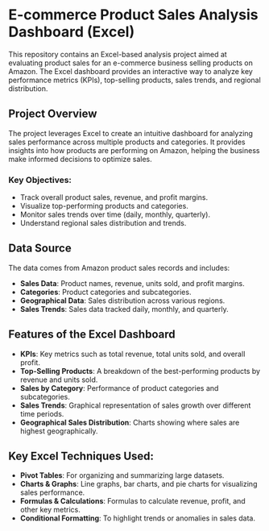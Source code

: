 # E-commerce Product Sales Analysis Dashboard (Excel)

This repository contains an Excel-based analysis project aimed at evaluating product sales for an e-commerce business selling products on Amazon. The Excel dashboard provides an interactive way to analyze key performance metrics (KPIs), top-selling products, sales trends, and regional distribution.

## Project Overview

The project leverages Excel to create an intuitive dashboard for analyzing sales performance across multiple products and categories. It provides insights into how products are performing on Amazon, helping the business make informed decisions to optimize sales.

### Key Objectives:

- Track overall product sales, revenue, and profit margins.
- Visualize top-performing products and categories.
- Monitor sales trends over time (daily, monthly, quarterly).
- Understand regional sales distribution and trends.

## Data Source

The data comes from Amazon product sales records and includes:

- **Sales Data**: Product names, revenue, units sold, and profit margins.
- **Categories**: Product categories and subcategories.
- **Geographical Data**: Sales distribution across various regions.
- **Sales Trends**: Sales data tracked daily, monthly, and quarterly.

## Features of the Excel Dashboard

- **KPIs**: Key metrics such as total revenue, total units sold, and overall profit.
- **Top-Selling Products**: A breakdown of the best-performing products by revenue and units sold.
- **Sales by Category**: Performance of product categories and subcategories.
- **Sales Trends**: Graphical representation of sales growth over different time periods.
- **Geographical Sales Distribution**: Charts showing where sales are highest geographically.

## Key Excel Techniques Used:

- **Pivot Tables**: For organizing and summarizing large datasets.
- **Charts & Graphs**: Line graphs, bar charts, and pie charts for visualizing sales performance.
- **Formulas & Calculations**: Formulas to calculate revenue, profit, and other key metrics.
- **Conditional Formatting**: To highlight trends or anomalies in sales data.
